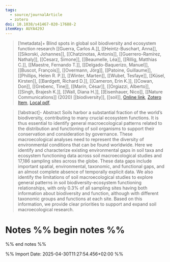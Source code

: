 ```yaml
---
tags:
  - source/journalArticle
  - zotero
doi: 10.1038/s41467-020-17688-2
itemKey: AUYA429J
---
```

>[!metadata]+
> Blind spots in global soil biodiversity and ecosystem function research
> [[Guerra, Carlos A.]], [[Heintz-Buschart, Anna]], [[Sikorski, Johannes]], [[Chatzinotas, Antonis]], [[Guerrero-Ramírez, Nathaly]], [[Cesarz, Simone]], [[Beaumelle, Léa]], [[Rillig, Matthias C.]], [[Maestre, Fernando T.]], [[Delgado-Baquerizo, Manuel]], [[Buscot, François]], [[Overmann, Jörg]], [[Patoine, Guillaume]], [[Phillips, Helen R. P.]], [[Winter, Marten]], [[Wubet, Tesfaye]], [[Küsel, Kirsten]], [[Bardgett, Richard D.]], [[Cameron, Erin K.]], [[Cowan, Don]], [[Grebenc, Tine]], [[Marín, César]], [[Orgiazzi, Alberto]], [[Singh, Brajesh K.]], [[Wall, Diana H.]], [[Eisenhauer, Nico]], 
> [[Nature Communications]] (2020)
> [[biodiversity]], [[soil]], 
> [Online link](https://www.nature.com/articles/s41467-020-17688-2), [Zotero Item](zotero://select/library/items/AUYA429J), [Local pdf](file://C:/Users/aburg/Documents/references/zotero/storage/JAP2WBRQ/Guerra2020_Blindspots.pdf), 

>[!abstract]-
>Abstract
            Soils harbor a substantial fraction of the world’s biodiversity, contributing to many crucial ecosystem functions. It is thus essential to identify general macroecological patterns related to the distribution and functioning of soil organisms to support their conservation and consideration by governance. These macroecological analyses need to represent the diversity of environmental conditions that can be found worldwide. Here we identify and characterize existing environmental gaps in soil taxa and ecosystem functioning data across soil macroecological studies and 17,186 sampling sites across the globe. These data gaps include important spatial, environmental, taxonomic, and functional gaps, and an almost complete absence of temporally explicit data. We also identify the limitations of soil macroecological studies to explore general patterns in soil biodiversity-ecosystem functioning relationships, with only 0.3% of all sampling sites having both information about biodiversity and function, although with different taxonomic groups and functions at each site. Based on this information, we provide clear priorities to support and expand soil macroecological research.

# Notes %% begin notes %%

%% end notes %%




%% Import Date: 2025-04-30T11:27:54.456+02:00 %%
